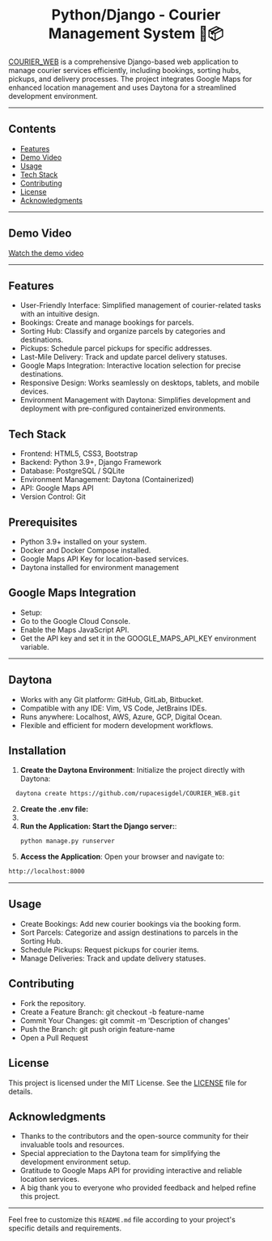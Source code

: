 <h1 align="center" >
  Python/Django - Courier Management System 🚚📦
</h1>

[COURIER_WEB](https://github.com/rupacesigdel/COURIER_WEB.git) is a  comprehensive Django-based web application to manage courier services efficiently, including bookings, sorting hubs, pickups, and delivery processes. The project integrates Google Maps for enhanced location management and uses Daytona for a streamlined development environment.

---

## Contents
- [Features](#features)
- [Demo Video](#demo-video)
- [Usage](#usage)
- [Tech Stack](#tech-stack)
- [Contributing](#contributing)
- [License](#license)
- [Acknowledgments](#acknowledgments)

---

## Demo Video
[Watch the demo video](https://github.com/user-attachments/assets/9f5d865a-2582-49c8-a07b-02e896bcfff1)

---
## Features
- User-Friendly Interface: Simplified management of courier-related tasks with an intuitive design.
- Bookings: Create and manage bookings for parcels.
- Sorting Hub: Classify and organize parcels by categories and destinations.
- Pickups: Schedule parcel pickups for specific addresses.
- Last-Mile Delivery: Track and update parcel delivery statuses.
- Google Maps Integration: Interactive location selection for precise destinations.
- Responsive Design: Works seamlessly on desktops, tablets, and mobile devices.
- Environment Management with Daytona: Simplifies development and deployment with pre-configured containerized environments.

## Tech Stack
- Frontend: HTML5, CSS3, Bootstrap
- Backend: Python 3.9+, Django Framework
- Database: PostgreSQL / SQLite
- Environment Management: Daytona (Containerized)
- API: Google Maps API
- Version Control: Git


## Prerequisites
- Python 3.9+ installed on your system.
- Docker and Docker Compose installed.
- Google Maps API Key for location-based services.
- Daytona installed for environment management

## Google Maps Integration
- Setup:
- Go to the Google Cloud Console.
- Enable the Maps JavaScript API.
- Get the API key and set it in the GOOGLE_MAPS_API_KEY environment variable.

---

## Daytona
- Works with any Git platform: GitHub, GitLab, Bitbucket.
- Compatible with any IDE: Vim, VS Code, JetBrains IDEs.
- Runs anywhere: Localhost, AWS, Azure, GCP, Digital Ocean.
- Flexible and efficient for modern development workflows.

## Installation

1. **Create the Daytona Environment**:
Initialize the project directly with Daytona:
  ```sh
    daytona create https://github.com/rupacesigdel/COURIER_WEB.git
  ```
2. **Create the .env file:**
3. 
4. **Run the Application: Start the Django server:**:
   ```sh
   python manage.py runserver
   ```
5. **Access the Application**:
Open your browser and navigate to:
```sh
http://localhost:8000
```

---


## Usage
- Create Bookings: Add new courier bookings via the booking form.
- Sort Parcels: Categorize and assign destinations to parcels in the Sorting Hub.
- Schedule Pickups: Request pickups for courier items.
- Manage Deliveries: Track and update delivery statuses.

## Contributing
- Fork the repository.
- Create a Feature Branch: git checkout -b feature-name
- Commit Your Changes: git commit -m 'Description of changes'
- Push the Branch: git push origin feature-name
- Open a Pull Request

## License
This project is licensed under the MIT License. See the [LICENSE](LICENSE) file for details.

## Acknowledgments
- Thanks to the contributors and the open-source community for their invaluable tools and resources.
- Special appreciation to the Daytona team for simplifying the development environment setup.
- Gratitude to Google Maps API for providing interactive and reliable location services.
- A big thank you to everyone who provided feedback and helped refine this project.

---

Feel free to customize this `README.md` file according to your project's specific details and requirements.
